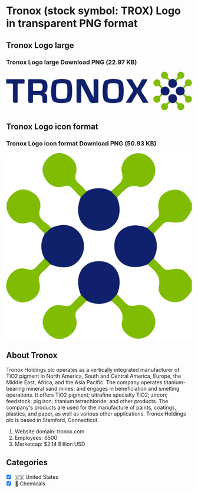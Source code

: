 # Tronox (stock symbol: TROX) Logo in transparent PNG format

## Tronox Logo large

### Tronox Logo large Download PNG (22.97 KB)

![Tronox Logo large Download PNG (22.97 KB)](/img/orig/TROX_BIG-7080914a.png)

## Tronox Logo icon format

### Tronox Logo icon format Download PNG (50.93 KB)

![Tronox Logo icon format Download PNG (50.93 KB)](/img/orig/TROX-9e389202.png)

## About Tronox

Tronox Holdings plc operates as a vertically integrated manufacturer of TiO2 pigment in North America, South and Central America, Europe, the Middle East, Africa, and the Asia Pacific. The company operates titanium-bearing mineral sand mines; and engages in beneficiation and smelting operations. It offers TiO2 pigment; ultrafine specialty TiO2; zircon; feedstock; pig iron; titanium tetrachloride; and other products. The company's products are used for the manufacture of paints, coatings, plastics, and paper, as well as various other applications. Tronox Holdings plc is based in Stamford, Connecticut.

1. Website domain: tronox.com
2. Employees: 6500
3. Marketcap: $2.14 Billion USD


## Categories
- [x] 🇺🇸 United States
- [x] 🧪 Chemicals

